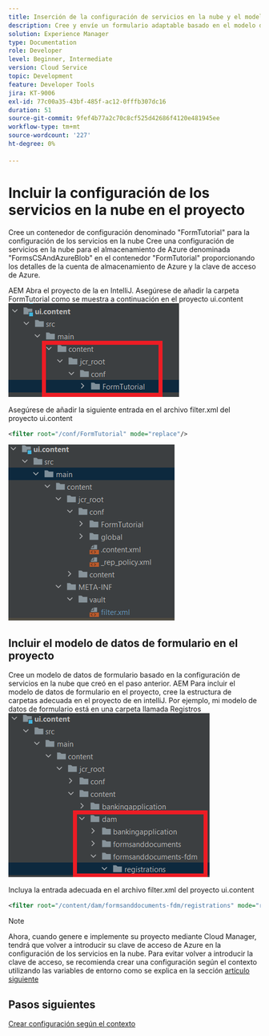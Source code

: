 ```yaml
---
title: Inserción de la configuración de servicios en la nube y el modelo de datos de formulario en la instancia de nube
description: Cree y envíe un formulario adaptable basado en el modelo de datos de formulario de Azure Storage a la instancia de la nube de.
solution: Experience Manager
type: Documentation
role: Developer
level: Beginner, Intermediate
version: Cloud Service
topic: Development
feature: Developer Tools
jira: KT-9006
exl-id: 77c00a35-43bf-485f-ac12-0fffb307dc16
duration: 51
source-git-commit: 9fef4b77a2c70c8cf525d42686f4120e481945ee
workflow-type: tm+mt
source-wordcount: '227'
ht-degree: 0%

---
```


# Incluir la configuración de los servicios en la nube en el proyecto

Cree un contenedor de configuración denominado &quot;FormTutorial&quot; para la configuración de los servicios en la nube Cree una configuración de servicios en la nube para el almacenamiento de Azure denominada &quot;FormsCSAndAzureBlob&quot; en el contenedor &quot;FormTutorial&quot; proporcionando los detalles de la cuenta de almacenamiento de Azure y la clave de acceso de Azure.

AEM Abra el proyecto de la en IntelliJ. Asegúrese de añadir la carpeta FormTutorial como se muestra a continuación en el proyecto ui.content
![cloud-services-configuration](assets/cloud-services-configuration.png)

Asegúrese de añadir la siguiente entrada en el archivo filter.xml del proyecto ui.content

```xml
<filter root="/conf/FormTutorial" mode="replace"/>
```

![filter-xml](assets/ui-content-filter.png)

## Incluir el modelo de datos de formulario en el proyecto

Cree un modelo de datos de formulario basado en la configuración de servicios en la nube que creó en el paso anterior. AEM Para incluir el modelo de datos de formulario en el proyecto, cree la estructura de carpetas adecuada en el proyecto de en intelliJ. Por ejemplo, mi modelo de datos de formulario está en una carpeta llamada Registros
![fdm-content](assets/ui-content-fdm.png)

Incluya la entrada adecuada en el archivo filter.xml del proyecto ui.content

```xml
<filter root="/content/dam/formsanddocuments-fdm/registrations" mode="replace"/>
```


>[!NOTE]
>
>Ahora, cuando genere e implemente su proyecto mediante Cloud Manager, tendrá que volver a introducir su clave de acceso de Azure en la configuración de los servicios en la nube. Para evitar volver a introducir la clave de acceso, se recomienda crear una configuración según el contexto utilizando las variables de entorno como se explica en la sección [artículo siguiente](./context-aware-fdm.md)

## Pasos siguientes

[Crear configuración según el contexto](./context-aware-fdm.md)
